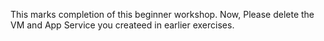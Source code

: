This marks completion of this beginner workshop. Now, Please delete the VM and App Service you createed in earlier exercises.
